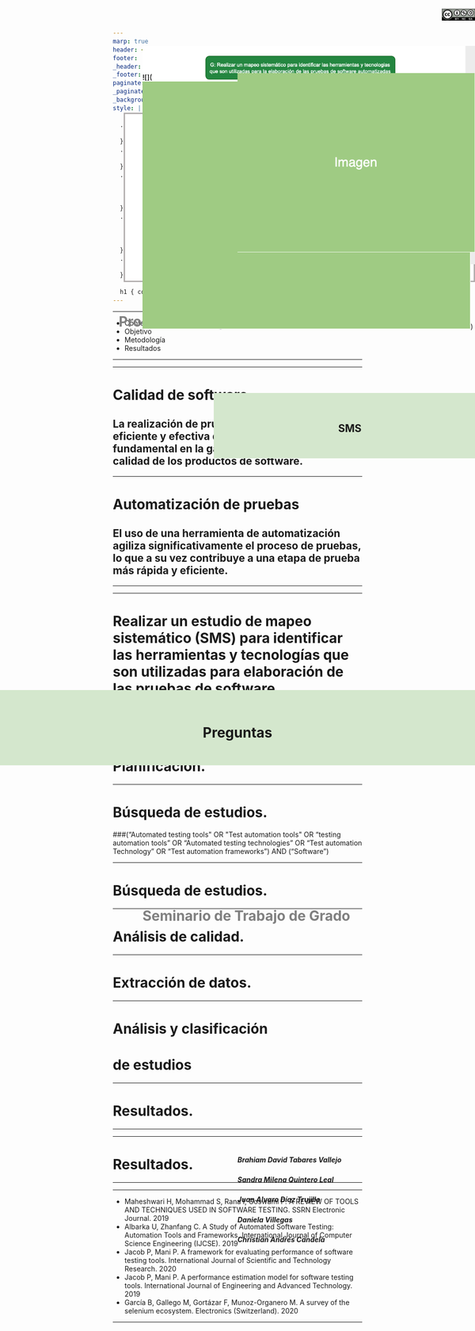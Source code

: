 ```yaml
---
marp: true
header: <div class="encabezado"><img src='franjaSuperior.png'  /><div class="titulo"><h1 class="texto"></h1></div></div>
footer: '![image](franjaInferior.png)' 
_header: '' 
_footer: '' 
paginate: true
_paginate: false
_backgroundImage: url('fondo.png')
style: |

  .encabezado {
    position: relative; left: 0; top:0;display: inline-block; text-align: center;
  }
  .titulo {
    position: absolute; top: 40%; left: 50%; transform: translate(0%, -50%); color: gray;
  }
  .columns {
    display: grid;
    grid-template-columns: repeat(2, minmax(0, 1fr));
    gap: 1rem;
  }
  .rows {
    display: grid;
    grid-template-rows: repeat(2, minmax(0, 1fr));
    gap: 1rem;
  }
  .texto:after {
    content: '';
  }
  
  h1 { color: gray }
---
```


<div style="position: absolute; left: 45%; top:20%; background-color: rgb(212, 231, 205); width: 550px; display:table-cell; text-align: center; padding: 30px 0;">
<b>
<h2>SMS</h2>
</b>
</div>

<div style="position: absolute; left: 30%; top:45%; width: 70%; text-align: left"><h1 style="color: gray">Seminario de Trabajo de Grado</h1></div>
<div style="position: absolute; left: 50%; top:58%; width: 50%; text-align: left"><h5>Brahiam David Tabares Vallejo</h5><h5>Sandra Milena Quintero Leal</h5>
<h5>Juan Alvaro Díaz Trujillo</h5><h5>Daniela Villegas</h5>
<h5>Christian Andrés Candela</h5></div>

<div style="position: absolute; left: 93%; top:10px; ">

![width:80](licencia.png)
</div>

---

<style scoped>
.texto:after {
    content: 'Contenido';
  }
</style>

- Contexto
- Objetivo
- Metodología
- Resultados

---

<div style="position: absolute; left: 0; top:35%; background-color: rgb(212, 231, 205); width: 100%; display:table-cell; text-align: center; padding: 30px 0;">
<b>
<h1>Contexto</h1>
</b>
</div>

---

<style scoped>
.texto:after {
    content: 'Contexto';
  }
</style>

# Calidad de software
## La realización de pruebas de software de manera eficiente y efectiva desempeña un papel fundamental en la garantía de la seguridad y calidad de los productos de software. 

---

<style scoped>
.texto:after {
    content: 'Contexto';
  }
</style>

# Automatización de pruebas
## El uso de una herramienta de automatización agiliza significativamente el proceso de pruebas, lo que a su vez contribuye a una etapa de prueba más rápida y eficiente. 




---

<div style="position: absolute; left: 0; top:35%; background-color: rgb(212, 231, 205); width: 100%; display:table-cell; text-align: center; padding: 30px 0;">
<b>
<h1>Objetivo</h1>
</b>
</div>

---


<style scoped>
.texto:after {
    content: 'Objetivo';
  }
</style>

# Realizar un estudio de mapeo sistemático (SMS) para identificar las herramientas y tecnologías que son utilizadas para elaboración de las pruebas de software automatizadas.

---

<div style="position: absolute; left: 0; top:35%; background-color: rgb(212, 231, 205); width: 100%; display:table-cell; text-align: center; padding: 30px 0;">
<b>
<h1>Metodología</h1>
</b>
</div>

---

<style scoped>
.texto:after {
    content: 'Metodología';
  }
</style>
<div style="position: absolute; left: 25%; top:15%; width: 70%; text-align: left"><h1 style="color: gray">Proceso de Mapeo Sistemático</h1></div>

<div style="position: absolute; left: 250px; top:220px; ">

![Alt text](image.png)

</div>

---

<style scoped>
.texto:after {
    content: 'Metodología';
  }
</style>

# Planificación.


<div style="position: absolute; left: 30%; top:85px; ">

![](image-1.png)
</div>

---

<style scoped>
.texto:after {
    content: 'Metodología';
  }
</style>

# Búsqueda de estudios.
###(“Automated testing tools" OR "Test automation tools" OR “testing automation tools” OR “Automated testing technologies” OR “Test automation Technology” OR “Test automation frameworks”) AND (“Software”)

<div style="position: absolute; left: 30%; top:140px; ">

![](![Alt text](image-2.png))
</div>

---


<style scoped>
.texto:after {
    content: 'Metodología';
  }
</style>

# Búsqueda de estudios.


<div style="position: absolute; left: 30%; top:140px; ">

![](![Alt text](imagen.png))
</div>

---
<style scoped>
.texto:after {
    content: 'Metodología';
  }
</style>

# Análisis de calidad.


<div style="position: absolute; left: 50%; top:140px; ">

![](imagen.png)
</div>

---

<style scoped>
.texto:after {
    content: 'Metodología';
  }
</style>

# Extracción de datos.

<div style="position: absolute; left: 50%; top:140px; ">

![](imagen.png)
</div>

---

<style scoped>
.texto:after {
    content: 'Metodología';
  }
</style>

# Análisis y clasificación 
# de estudios

<div style="position: absolute; left: 50%; top:140px; ">

![](imagen.png)
</div>

---

<style scoped>
.texto:after {
    content: 'Metodología';
  }
</style>

# Resultados.

<div style="position: absolute; left: 50%; top:140px; ">

![](imagen.png)
</div>

---

<div style="position: absolute; left: 0; top:35%; background-color: rgb(212, 231, 205); width: 100%; display:table-cell; text-align: center; padding: 30px 0;">
<b>
<h1>Resultados</h1>
</b>
</div>

---

<style scoped>
.texto:after {
    content: 'Resultados';
  }
</style>

# Resultados.

<div style="position: absolute; left: 50%; top:140px; ">

![](imagen.png)
</div>

---


<div style="position: absolute; left: 0; top:35%; background-color: rgb(212, 231, 205); width: 100%; display:table-cell; text-align: center; padding: 30px 0;">
<b>
<h1>Preguntas</h1>
</b>
</div>

---

<style scoped>
.texto:after {
    content: 'Bibliografía';
  }
</style>

- Maheshwari H, Mohammad S, Rana I, Goswami P. A REVIEW OF TOOLS AND TECHNIQUES USED IN SOFTWARE TESTING. SSRN Electronic Journal. 2019 
- Albarka U, Zhanfang C. A Study of Automated Software Testing: Automation Tools and Frameworks. International Journal of Computer Science Engineering (IJCSE). 2019 
- Jacob P, Mani P. A framework for evaluating performance of software testing tools. International Journal of Scientific and Technology Research. 2020 
- Jacob P, Mani P. A performance estimation model for software testing tools. International Journal of Engineering and Advanced Technology. 2019 
- García B, Gallego M, Gortázar F, Munoz-Organero M. A survey of the selenium ecosystem. Electronics (Switzerland). 2020


---

<!-- 
_header: ''
_footer: '' 
_paginate: false
_backgroundImage: url('gracias.png')
-->
